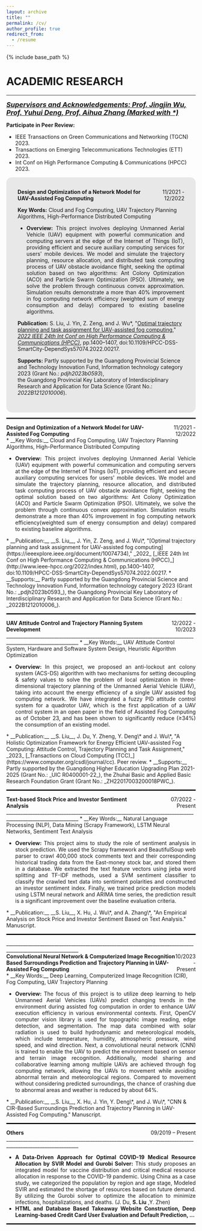 ```yaml
---
layout: archive
title: ""
permalink: /cv/
author_profile: true
redirect_from:
  - /resume
---
```


{% include base_path %}

ACADEMIC RESEARCH
======
____________________________________________________________________________________________________________
<span style="font-size:18px; font-style: italic; text-decoration: underline;"><strong>Supervisors and Acknowledgements: Prof. Jingjin Wu, Prof. Yuhui Deng, Prof. Aihua Zhang (Marked with *)</strong></span>

__Participate in Peer Review:__
  * IEEE Transactions on Green Communications and Networking (TGCN) 2023.
  * Transactions on Emerging Telecommunications Technologies (ETT) 2023.
  * Int Conf on High Performance Computing & Communications (HPCC) 2023.


<div style="background-color: rgba(211, 211, 211, 0.5); border-radius: 15px; padding: 30px;">
    <div style="display: flex; justify-content: space-between;">
        <div style="text-align: left;"><strong>Design and Optimization of a Network Model for UAV-Assisted Fog Computing</strong></div>
        <div style="text-align: right;">11/2021 - 12/2022</div>
    </div>
    <p><strong>Key Words:</strong> Cloud and Fog Computing, UAV Trajectory Planning Algorithms, High-Performance Distributed Computing</p>
    <ul style="text-align: justify;">
      <li><strong>Overview:</strong> This project involves deploying Unmanned Aerial Vehicle (UAV) equipment with powerful communication and computing servers at the edge of the Internet of Things (IoT), providing efficient and secure auxiliary computing services for users' mobile devices. We model and simulate the trajectory planning, resource allocation, and distributed task computing process of UAV obstacle avoidance flight, seeking the optimal solution based on two algorithms: Ant Colony Optimization (ACO) and Particle Swarm Optimization (PSO). Ultimately, we solve the problem through continuous convex approximation. Simulation results demonstrate a more than 40% improvement in fog computing network efficiency (weighted sum of energy consumption and delay) compared to existing baseline algorithms.</li>
    </ul>
    <p><strong>Publication:</strong> S. Liu, J. Yin, Z. Zeng, and J. Wu*, "<a href="https://ieeexplore.ieee.org/document/10074734">Optimal trajectory planning and task assignment for UAV-assisted fog computing</a>," <i><a href="http://www.ieee-hpcc.org/2022/index.html">2022 IEEE 24th Int Conf on High Performance Computing & Communications (HPCC)</a></i>, pp.1400–1407, doi:10.1109/HPCC-DSS-SmartCity-DependSys57074.2022.00217.</p>
    <p><strong>Supports:</strong> Partly supported by the Guangdong Provincial Science and Technology Innovation Fund, Information technology category 2023 (Grant No.: <i>pdjh2023b0593</i>),<br> the Guangdong Provincial Key Laboratory of Interdisciplinary Research and Application for Data Science (Grant No.: <i>2022B1212010006</i>).</p>
</div>


<hr style="border: none; border-top: 2px solid black;"> 
<div style="display: flex; justify-content: space-between;">
    <div style="text-align: left;"><strong>Design and Optimization of a Network Model for UAV-Assisted Fog Computing</strong></div>
    <div style="text-align: right;">11/2021 - 12/2022</div>
</div>
* __Key Words:__ Cloud and Fog Computing, UAV Trajectory Planning Algorithms, High-Performance Distributed Computing
<ul style="text-align: justify;">
  <li><strong>Overview:</strong> This project involves deploying Unmanned Aerial Vehicle (UAV) equipment with powerful communication and computing servers at the edge of the Internet of Things (IoT), providing efficient and secure auxiliary computing services for users' mobile devices. We model and simulate the trajectory planning, resource allocation, and distributed task computing process of UAV obstacle avoidance flight, seeking the optimal solution based on two algorithms: Ant Colony Optimization (ACO) and Particle Swarm Optimization (PSO). Ultimately, we solve the problem through continuous convex approximation. Simulation results demonstrate a more than 40% improvement in fog computing network efficiency(weighted sum of energy consumption and delay) compared to existing baseline algorithms. </li>
</ul>
* __Publication:__ __S. Liu__, J. Yin, Z. Zeng, and J. Wu\*, "[Optimal trajectory planning and task assignment for UAV-assisted fog computing](https://ieeexplore.ieee.org/document/10074734)," _2022_ [_IEEE 24th Int Conf on High Performance Computing & Communications (HPCC)_](http://www.ieee-hpcc.org/2022/index.html), pp.1400–1407, doi:10.1109/HPCC-DSS-SmartCity-DependSys57074.2022.00217.
* __Supports:__ Partly supported by the Guangdong Provincial Science and Technology Innovation Fund, Information technology category 2023 (Grant No.: _pdjh2023b0593_), the Guangdong Provincial Key Laboratory of Interdisciplinary Research and Application for Data Science (Grant No.: _2022B1212010006_).




<hr style="border: none; border-top: 2px solid black;"> 
<div style="display: flex; justify-content: space-between;">
    <div style="text-align: left;"><strong>UAV Attitude Control and Trajectory Planning System Development</strong></div>
    <div style="text-align: right;">12/2022 - 10/2023</div>
</div>
____________________________________________________________________________________________________________
* __Key Words:__ UAV Attitude Control System, Hardware and Software System Design, Heuristic Algorithm Optimization
<ul style="text-align: justify;">
  <li><strong>Overview:</strong> In this project, we proposed an anti-lockout ant colony system (ACS-DS) algorithm with two mechanisms for setting decoupling & safety values to solve the problem of local optimization in three-dimensional trajectory planning of the Unmanned Aerial Vehicle (UAV), taking into account the energy efficiency of a single UAV assisted fog computing network. We have integrated a fuzzy PID attitude control system for a quadrotor UAV, which is the first application of a UAV control system in an open paper in the field of Assisted Fog Computing as of October 23, and has been shown to significantly reduce (≥34%) the consumption of an existing model. </li>
</ul>
* __Publication:__ __S. Liu__, J. Du, Y. Zheng, Y. Deng\* and J. Wu\*, "A Holistic Optimization Framework for Energy Efficient UAV-assisted Fog Computing: Attitude Control, Trajectory Planning and Task Assignment," _2023_ [_Transactions on Cloud Computing (TCC)_](https://www.computer.org/csdl/journal/cc). Peer review.
* __Supports:__ Partly supported by the Guangdong Higher Education Upgrading Plan 2021-2025 (Grant No.: _UIC R0400001-22_), the Zhuhai Basic and Applied Basic Research Foundation Grant (Grant No.: _ZH22017003200018PWC_).




<hr style="border: none; border-top: 2px solid black;"> 
<div style="display: flex; justify-content: space-between;">
    <div style="text-align: left;"><strong>Text-based Stock Price and Investor Sentiment Analysis</strong></div>
    <div style="text-align: right;">07/2022 - Present</div>
</div>
____________________________________________________________________________________________________________
* __Key Words:__ Natural Language Processing (NLP), Data Mining (Scrapy Framework), LSTM Neural Networks, Sentiment Text Analysis
<ul style="text-align: justify;">
  <li><strong>Overview:</strong> This project aims to study the role of sentiment analysis in stock prediction. We used the Scrapy framework and BeautifulSoup web parser to crawl 400,000 stock comments text and their corresponding historical trading data from the East-money stock bar, and stored them in a database. We extracted the text feature vectors using jieba word splitting and TF-IDF methods, used a SVM sentiment classifier to classify the crawled text data into sentiment polarities and constructed an investor sentiment index. Finally, we trained price prediction models using LSTM neural network and ARIMA time series, the prediction result is a significant improvement over the baseline evaluation criteria. </li>
</ul>
* __Publication:__ __S. Liu__, X. Hu, J. Wu\*, and A. Zhang\*, "An Empirical Analysis on Stock Price and Investor Sentiment Based on Text Analysis." Manuscript.



<hr style="border: none; border-top: 2px solid black;"> 
____________________________________________________________________________________________________________
<div style="display: flex; justify-content: space-between;">
    <div style="text-align: left;"><strong>Convolutional Neural Network & Computerized Image Recognition Based Surroundings Prediction and Trajectory Planning in UAV-Assisted Fog Computing</strong></div>
    <div style="text-align: right;">10/2023 - Present</div>
</div>
* __Key Words:__ Deep Learning, Computerized Image Recognition (CIR), Fog Computing, UAV Trajectory Planning
<ul style="text-align: justify;">
  <li><strong>Overview:</strong> The focus of this project is to utilize deep learning to help Unmanned Aerial Vehicles (UAVs) predict changing trends in the environment during assisted fog computation in order to enhance UAV execution efficiency in various environmental contexts. First, OpenCV computer vision library is used for topographic image reading, edge detection, and segmentation. The map data combined with solar radiation is used to build hydrodynamic and meteorological models, which include temperature, humidity, atmospheric pressure, wind speed, and wind direction. Next, a convolutional neural network (CNN) is trained to enable the UAV to predict the environment based on sensor and terrain image recognition. Additionally, model sharing and collaborative learning among multiple UAVs are achieved through fog computing network, allowing the UAVs to movement while avoiding abnormal terrain and meteorological regions. Compared to movement without considering predicted surroundings, the chance of crashing due to abnormal areas and weather is reduced by about 64%. </li>
</ul>
* __Publication:__ __S. Liu__, X. Hu, J. Yin, Y. Deng\*, and J. Wu\*, "CNN & CIR-Based Surroundings Prediction and Trajectory Planning in UAV-Assisted Fog Computing." Manuscript.



<hr style="border: none; border-top: 2px solid black;"> 
<div style="display: flex; justify-content: space-between;">
    <div style="text-align: left;"><strong>Others</strong></div>
    <div style="text-align: right;">09/2019 – Present</div>
</div>
____________________________________________________________________________________________________________
<ul style="text-align: justify;">
  <li><strong>A Data-Driven Approach for Optimal COVID-19 Medical Resource Allocation by SVIR Model and Gurobi Solver:</strong> This study proposes an integrated model for vaccine distribution and critical medical resource allocation in response to the COVID-19 pandemic. Using China as a case study, we categorized the population by region and age stage, Modeled SVIR and estimated the shortage of resources based on future demand. By utilizing the Gurobi solver to optimize the allocation to minimize infections, hospitalizations, and deaths. (J. Du, <strong>S. Liu</strong> ,Y. Zhen) </li>
  <li><strong>HTML and Database Based Takeaway Website Construction, Deep Learning-based Credit Card User Evaluation and Default Prediction, ...</strong> </li>
</ul>

<hr style="border: none; border-top: 2px solid black;"> 

